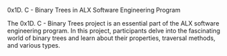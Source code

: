 0x1D. C - Binary Trees in ALX Software Engineering Program

The 0x1D. C - Binary Trees project is an essential part of the ALX software engineering program. In this project, participants delve into the fascinating world of binary trees and learn about their properties, traversal methods, and various types.
